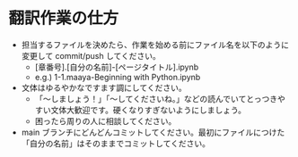# 翻訳作業の仕方

- 担当するファイルを決めたら、作業を始める前にファイル名を以下のように変更して commit/push してください。
  - [章番号].[自分の名前]-[ページタイトル].ipynb
  - e.g.) 1-1.maaya-Beginning with Python.ipynb
- 文体はゆるやかなですます調にしてください。
  - 「～しましょう！」「～してくださいね。」などの読んでいてとっつきやすい文体大歓迎です。硬くなりすぎないようにしましょう。
  - 困ったら周りの人に相談してください。
- main ブランチにどんどんコミットしてください。最初にファイルにつけた「自分の名前」はそのままでコミットしてください。
